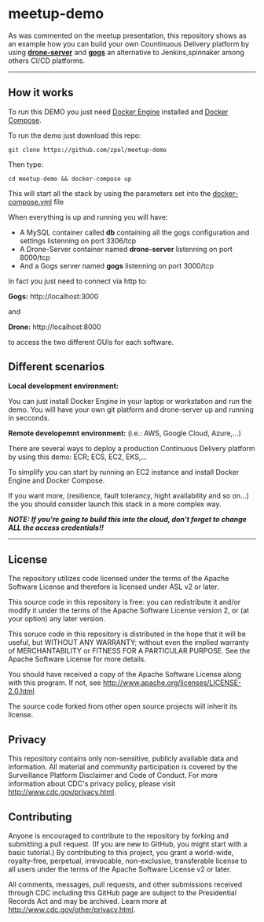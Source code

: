 # meetup-demo


As was commented on the meetup presentation, this repository shows as an example how you can build your own Countinuous Delivery platform by using __[drone-server](https://github.com/drone/drone)__ and __[gogs](gogs.io)__ an alternative to Jenkins,spinnaker among others CI/CD platforms.  

---

## How it works 

To run this DEMO you just need [Docker Engine](https://docs.docker.com/engine/) installed and [Docker Compose](https://docs.docker.com/compose/
). 

To run the demo just download this repo: 

```
git clone https://github.com/zpol/meetup-demo
```
Then type: 

```
cd meetup-demo && docker-compose up 
```

This will start all the stack by using the parameters set into the [docker-compose.yml](https://github.com/zpol/meetup-demo/blob/master/docker-compose.yml) file 

When everything is up and running you will have: 

* A MySQL container called __db__ containing all the gogs configuration and settings listenning on port 3306/tcp
* A Drone-Server container named **drone-server** listenning on port 8000/tcp
* And a Gogs server named **gogs** listenning on port 3000/tcp 

In fact you just need to connect via http to: 

**Gogs:** http://localhost:3000 

and 

__Drone:__ http://localhost:8000 

to access the two different GUIs for each software.

## Different scenarios

__Local development environment:__

You can just install Docker Engine in your laptop or workstation and run the demo. You will have your own git platform and drone-server up and running in secconds. 

__Remote developemnt environment:__ (i.e.: AWS, Google Cloud, Azure,...)

There are several ways to deploy a production Continuous Delivery platform by using this demo: ECR; ECS, EC2, EKS,... 

To simplify you can start by running an EC2 instance and install Docker Engine and Docker Compose.

If you want more, (resilience, fault tolerancy, hight availability and so on...) the you should consider launch this stack in a more complex way.

***NOTE: If you're going to build this into the cloud, don't forget to change ALL the access credentials!!***



----------------------------------


## License



The repository utilizes code licensed under the terms of the Apache Software License and therefore is licensed under ASL v2 or later.

This source code in this repository is free: you can redistribute it and/or modify it under the terms of the Apache Software License version 2, or (at your option) any later version.

This soruce code in this repository is distributed in the hope that it will be useful, but WITHOUT ANY WARRANTY; without even the implied warranty of MERCHANTABILITY or FITNESS FOR A PARTICULAR PURPOSE. See the Apache Software License for more details.

You should have received a copy of the Apache Software License along with this program. If not, see http://www.apache.org/licenses/LICENSE-2.0.html

The source code forked from other open source projects will inherit its license.

## Privacy
This repository contains only non-sensitive, publicly available data and information. All material and community participation is covered by the Surveillance Platform Disclaimer and Code of Conduct. For more information about CDC's privacy policy, please visit http://www.cdc.gov/privacy.html.

## Contributing
Anyone is encouraged to contribute to the repository by forking and submitting a pull request. (If you are new to GitHub, you might start with a basic tutorial.) By contributing to this project, you grant a world-wide, royalty-free, perpetual, irrevocable, non-exclusive, transferable license to all users under the terms of the Apache Software License v2 or later.

All comments, messages, pull requests, and other submissions received through CDC including this GitHub page are subject to the Presidential Records Act and may be archived. Learn more at http://www.cdc.gov/other/privacy.html.

